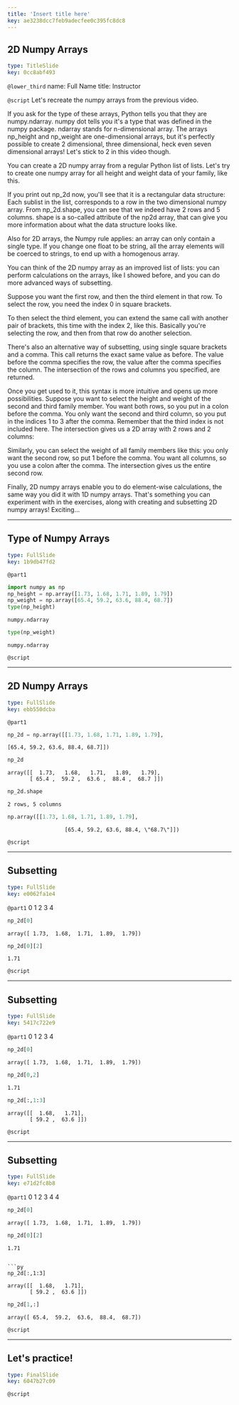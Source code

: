 ```yaml
---
title: 'Insert title here'
key: ae3238dcc7feb9adecfee0c395fc8dc8
---
```


## 2D Numpy Arrays

```yaml
type: TitleSlide
key: 0cc8abf493
```

`@lower_third`
name: Full Name
title: Instructor

`@script`
Let's recreate the numpy arrays from the previous video.

If you ask for the type of these arrays, Python tells you that they are numpy.ndarray. numpy dot tells you it's a type that was defined in the numpy package. ndarray stands for n-dimensional array. The arrays np_height and np_weight are one-dimensional arrays, but it's perfectly possible to create 2 dimensional, three dimensional, heck even seven dimensional arrays! Let's stick to 2 in this video though.

You can create a 2D numpy array from a regular Python list of lists. Let's try to create one numpy array for all height and weight data of your family, like this.

If you print out np_2d now, you'll see that it is a rectangular data structure: Each sublist in the list, corresponds to a row in the two dimensional numpy array. From np_2d.shape, you can see that we indeed have 2 rows and 5 columns. shape is a so-called attribute of the np2d array, that can give you more information about what the data structure looks like.

Also for 2D arrays, the Numpy rule applies: an array can only contain a single type. If you change one float to be string, all the array elements will be coerced to strings, to end up with a homogenous array.

You can think of the 2D numpy array as an improved list of lists: you can perform calculations on the arrays, like I showed before, and you can do more advanced ways of subsetting.

Suppose you want the first row, and then the third element in that row. To select the row, you need the index 0 in square brackets.

To then select the third element, you can extend the same call with another pair of brackets, this time with the index 2, like this. Basically you're selecting the row, and then from that row do another selection.

There's also an alternative way of subsetting, using single square brackets and a comma. This call returns the exact same value as before. The value before the comma specifies the row, the value after the comma specifies the column. The intersection of the rows and columns you specified, are returned.

Once you get used to it, this syntax is more intuitive and opens up more possibilities. Suppose you want to select the height and weight of the second and third family member. You want both rows, so you put in a colon before the comma. You only want the second and third column, so you put in the indices 1 to 3 after the comma. Remember that the third index is not included here. The intersection gives us a 2D array with 2 rows and 2 columns:

Similarly, you can select the weight of all family members like this: you only want the second row, so put 1 before the comma. You want all columns, so you use a colon after the comma. The intersection gives us the entire second row.

Finally, 2D numpy arrays enable you to do element-wise calculations, the same way you did it with 1D numpy arrays. That's something you can experiment with in the exercises, along with creating and subsetting 2D numpy arrays! Exciting...

---

## Type of Numpy Arrays

```yaml
type: FullSlide
key: 1b9db47fd2
```

`@part1`
```py
import numpy as np
np_height = np.array([1.73, 1.68, 1.71, 1.89, 1.79])
np_weight = np.array([65.4, 59.2, 63.6, 88.4, 68.7])
type(np_height)
```

```out
numpy.ndarray
```

```py
type(np_weight)
```

```out
numpy.ndarray
```

`@script`


---

## 2D Numpy Arrays

```yaml
type: FullSlide
key: ebb550dcba
```

`@part1`
```py
np_2d = np.array([[1.73, 1.68, 1.71, 1.89, 1.79],
```

```out
[65.4, 59.2, 63.6, 88.4, 68.7]])
```

```py
np_2d
```

```out
array([[  1.73,   1.68,   1.71,   1.89,   1.79],
       [ 65.4 ,  59.2 ,  63.6 ,  88.4 ,  68.7 ]])
```

```py
np_2d.shape
```

```out
2 rows, 5 columns
```

```py
np.array([[1.73, 1.68, 1.71, 1.89, 1.79],
```

```out
                  [65.4, 59.2, 63.6, 88.4, \"68.7\"]])

```

`@script`


---

## Subsetting

```yaml
type: FullSlide
key: e0062fa1e4
```

`@part1`
0                       1                        2                      3                       4


```py
np_2d[0]
```

```out
array([ 1.73,  1.68,  1.71,  1.89,  1.79])
```

```py
np_2d[0][2]
```

```out
1.71
```



`@script`


---

## Subsetting

```yaml
type: FullSlide
key: 5417c722e9
```

`@part1`
0                       1                        2                      3                       4


```py
np_2d[0]
```

```out
array([ 1.73,  1.68,  1.71,  1.89,  1.79])
```

```py
np_2d[0,2]
```

```out
1.71
```

```py
np_2d[:,1:3]
```

```out
array([[  1.68,   1.71],
       [ 59.2 ,  63.6 ]])
```

`@script`


---

## Subsetting

```yaml
type: FullSlide
key: e71d2fc8b8
```

`@part1`
0                       1                        2                      3                       4
                   4

```py
np_2d[0]
```

```out
array([ 1.73,  1.68,  1.71,  1.89,  1.79])
```

```py
np_2d[0][2]
```

```out
1.71
```

```

```py
np_2d[:,1:3]
```

```out
array([[  1.68,   1.71],
       [ 59.2 ,  63.6 ]])
```

```py
np_2d[1,:]
```

```out
array([ 65.4,  59.2,  63.6,  88.4,  68.7])
```

`@script`


---

## Let's practice!

```yaml
type: FinalSlide
key: 6047b27c09
```

`@script`
